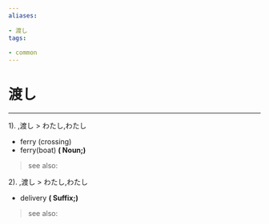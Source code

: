 ```yaml
---
aliases:
    
- 渡し
tags:
    
- common
---
```


# 渡し
---
1).
,渡し > わたし,わたし

- ferry (crossing)
- ferry(boat)
**( Noun;)**
> see also: 
            
2).
,渡し > わたし,わたし

- delivery
**( Suffix;)**
> see also: 
            